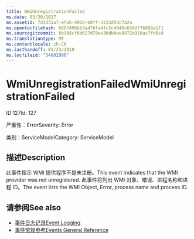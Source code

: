 ```yaml
---
title: WmiUnregistrationFailed
ms.date: 03/30/2017
ms.assetid: 7d1d31a7-efab-492d-b0ff-3233d5dc7a2a
ms.openlocfilehash: 6887496bb3ad7bfa4fc5c4840c658d776898a1f1
ms.sourcegitcommit: 6b308cf6d627d78ee36dbbae8972a310ac7fd6c8
ms.translationtype: MT
ms.contentlocale: zh-CN
ms.lasthandoff: 01/23/2019
ms.locfileid: "54682990"
---
```

# <a name="wmiunregistrationfailed"></a><span data-ttu-id="1fdd8-102">WmiUnregistrationFailed</span><span class="sxs-lookup"><span data-stu-id="1fdd8-102">WmiUnregistrationFailed</span></span>
<span data-ttu-id="1fdd8-103">ID:127</span><span class="sxs-lookup"><span data-stu-id="1fdd8-103">Id: 127</span></span>  
  
 <span data-ttu-id="1fdd8-104">严重性：Error</span><span class="sxs-lookup"><span data-stu-id="1fdd8-104">Severity: Error</span></span>  
  
 <span data-ttu-id="1fdd8-105">类别：ServiceModel</span><span class="sxs-lookup"><span data-stu-id="1fdd8-105">Category: ServiceModel</span></span>  
  
## <a name="description"></a><span data-ttu-id="1fdd8-106">描述</span><span class="sxs-lookup"><span data-stu-id="1fdd8-106">Description</span></span>  
 <span data-ttu-id="1fdd8-107">此事件指示 WMI 提供程序不是未注册。</span><span class="sxs-lookup"><span data-stu-id="1fdd8-107">This event indicates that the WMI provider was not unregistered.</span></span> <span data-ttu-id="1fdd8-108">此事件将列出 WMI 对象、错误、进程名称和进程 ID。</span><span class="sxs-lookup"><span data-stu-id="1fdd8-108">The event lists the WMI Object, Error, process name and process ID.</span></span>  
  
## <a name="see-also"></a><span data-ttu-id="1fdd8-109">请参阅</span><span class="sxs-lookup"><span data-stu-id="1fdd8-109">See also</span></span>
- [<span data-ttu-id="1fdd8-110">事件日志记录</span><span class="sxs-lookup"><span data-stu-id="1fdd8-110">Event Logging</span></span>](../../../../../docs/framework/wcf/diagnostics/event-logging/index.md)
- [<span data-ttu-id="1fdd8-111">事件常规参考</span><span class="sxs-lookup"><span data-stu-id="1fdd8-111">Events General Reference</span></span>](../../../../../docs/framework/wcf/diagnostics/event-logging/events-general-reference.md)
